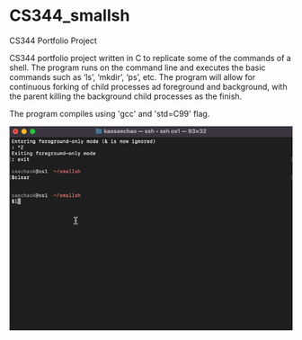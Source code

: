 # CS344_smallsh
CS344 Portfolio Project

CS344 portfolio project written in C to replicate some of the commands of a shell. The program runs on the command line and executes the basic commands such as ‘ls’, ‘mkdir’, ‘ps’, etc. The program will allow for continuous forking of child processes ad foreground and background, with the parent killing the background child processes as the finish.


The program compiles using 'gcc' and 'std=C99' flag. 

<img src='smallsh.gif' title='Video Walkthrough' width='' alt='Video Walkthrough' />
